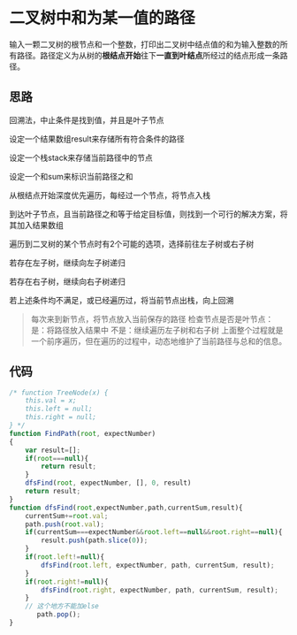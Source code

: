 # 二叉树中和为某一值的路径

输入一颗二叉树的根节点和一个整数，打印出二叉树中结点值的和为输入整数的所有路径。路径定义为从树的**根结点开始**往下**一直到叶结点**所经过的结点形成一条路径。

## 思路

回溯法，中止条件是找到值，并且是叶子节点

设定一个结果数组result来存储所有符合条件的路径

设定一个栈stack来存储当前路径中的节点

设定一个和sum来标识当前路径之和

从根结点开始深度优先遍历，每经过一个节点，将节点入栈

到达叶子节点，且当前路径之和等于给定目标值，则找到一个可行的解决方案，将其加入结果数组

遍历到二叉树的某个节点时有2个可能的选项，选择前往左子树或右子树

若存在左子树，继续向左子树递归

若存在右子树，继续向右子树递归

若上述条件均不满足，或已经遍历过，将当前节点出栈，向上回溯


> 每次来到新节点，将节点放入当前保存的路径
> 检查节点是否是叶节点：
> 是：将路径放入结果中
> 不是：继续遍历左子树和右子树
> 上面整个过程就是一个前序遍历，但在遍历的过程中，动态地维护了当前路径与总和的信息。



## 代码

```js
/* function TreeNode(x) {
    this.val = x;
    this.left = null;
    this.right = null;
} */
function FindPath(root, expectNumber)
{
	var result=[];
    if(root===null){
		return result;
	}	
	dfsFind(root, expectNumber, [], 0, result)
	return result;
}
function dfsFind(root,expectNumber,path,currentSum,result){
	currentSum+=root.val;
	path.push(root.val);
	if(currentSum===expectNumber&&root.left==null&&root.right==null){
		result.push(path.slice(0));
	}
	if(root.left!=null){
		dfsFind(root.left, expectNumber, path, currentSum, result);
	}
	if(root.right!=null){
		dfsFind(root.right, expectNumber, path, currentSum, result);
	}
	// 这个地方不能加else
	   path.pop();
}

```
